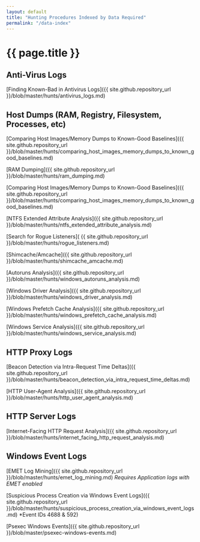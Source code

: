 ```yaml
---
layout: default
title: "Hunting Procedures Indexed by Data Required"
permalink: "/data-index"
---
```

# {{ page.title }} 

## Anti-Virus Logs
[Finding Known-Bad in Antivirus Logs]({{ site.github.repository_url }}/blob/master/hunts/antivirus_logs.md)

## Host Dumps (RAM, Registry, Filesystem, Processes, etc)
[Comparing Host Images/Memory Dumps to Known-Good Baselines]({{ site.github.repository_url }}/blob/master/hunts/comparing_host_images_memory_dumps_to_known_good_baselines.md)

[RAM Dumping]({{ site.github.repository_url }}/blob/master/hunts/ram_dumping.md)

[Comparing Host Images/Memory Dumps to Known-Good Baselines]({{ site.github.repository_url }}/blob/master/hunts/comparing_host_images_memory_dumps_to_known_good_baselines.md)

[NTFS Extended Attribute Analysis]({{ site.github.repository_url }}/blob/master/hunts/ntfs_extended_attribute_analysis.md)

[Search for Rogue Listeners]( {{ site.github.repository_url }}/blob/master/hunts/rogue_listeners.md)

[Shimcache/Amcache]({{ site.github.repository_url }}/blob/master/hunts/shimcache_amcache.md)

[Autoruns Analysis]({{ site.github.repository_url }}/blob/master/hunts/windows_autoruns_analysis.md) 

[Windows Driver Analysis]({{ site.github.repository_url }}/blob/master/hunts/windows_driver_analysis.md)

[Windows Prefetch Cache Analysis]({{ site.github.repository_url }}/blob/master/hunts/windows_prefetch_cache_analysis.md)

[Windows Service Analysis]({{ site.github.repository_url }}/blob/master/hunts/windows_service_analysis.md)

## HTTP Proxy Logs
[Beacon Detection via Intra-Request Time Deltas]({{ site.github.repository_url }}/blob/master/hunts/beacon_detection_via_intra_request_time_deltas.md)

[HTTP User-Agent Analysis]({{ site.github.repository_url }}/blob/master/hunts/http_user_agent_analysis.md)

## HTTP Server Logs
[Internet-Facing HTTP Request Analysis]({{ site.github.repository_url }}/blob/master/hunts/internet_facing_http_request_analysis.md)

## Windows Event Logs

[EMET Log Mining]({{ site.github.repository_url }}/blob/master/hunts/emet_log_mining.md) *Requires Application logs with EMET enabled*

[Suspicious Process Creation via Windows Event Logs]({{ site.github.repository_url }}/blob/master/hunts/suspicious_process_creation_via_windows_event_logs.md) *Event IDs 4688 & 592)

[Psexec Windows Events]({{ site.github.repository_url }}/blob/master/psexec-windows-events.md)



